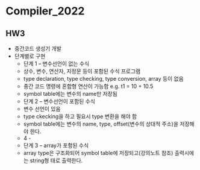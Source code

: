 # Compiler_2022

## HW3

* 중간코드 생성기 개발
* 단계별로 구현
    * 단계 1 – 변수선언이 없는 수식
    - 상수, 변수, 연산자, 지정문 등이 포함된 수식 프로그램
    - type declaration, type checking, type conversion, array 등이 없음
    - 중간 코드 명령에 혼합형 연산이 가능함
    e.g. t1 = 10 + 10.5
    - symbol table에는 변수의 name만 저장됨
    * 단계 2 – 변수선언이 포함된 수식
    - 변수 선언이 있음
    - type ckecking을 하고 필요시 type 변환을 해야 함
    - symbol table에는 변수의 name, type, offset(변수의 상대적 주소)을 저장해야 한다.
    - 4 -
    * 단계 3 – array가 포함된 수식
    - array type은 구조화되어 symbol table에 저장되고(강의노트 참조) 출력시에는 string형
    태로 출력한다.